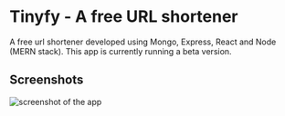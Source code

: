 # Tinyfy - A free URL shortener

A free url shortener developed using Mongo, Express, React and Node (MERN stack). This app is currently running a beta version.


## Screenshots
![screenshot of the app]()